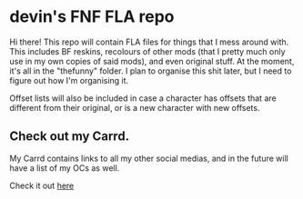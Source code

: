 # devin's FNF FLA repo

Hi there! This repo will contain FLA files for things that I mess around with. This includes BF reskins, recolours of other mods (that I pretty much only use in my own copies of said mods), and even original stuff. At the moment, it's all in the "thefunny" folder. I plan to organise this shit later, but I need to figure out how I'm organising it.

Offset lists will also be included in case a character has offsets that are different from their original, or is a new character with new offsets.

## Check out my Carrd.
My Carrd contains links to all my other social medias, and in the future will have a list of my OCs as well.

Check it out [here](https://devinpoggers.carrd.co)